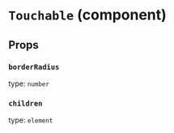 `Touchable` (component)
=======================



Props
-----

### `borderRadius`

type: `number`


### `children`

type: `element`


